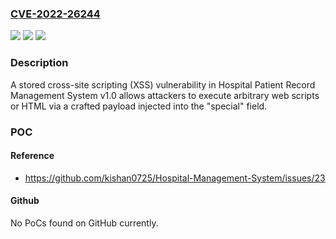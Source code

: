 ### [CVE-2022-26244](https://cve.mitre.org/cgi-bin/cvename.cgi?name=CVE-2022-26244)
![](https://img.shields.io/static/v1?label=Product&message=n%2Fa&color=blue)
![](https://img.shields.io/static/v1?label=Version&message=n%2Fa&color=blue)
![](https://img.shields.io/static/v1?label=Vulnerability&message=n%2Fa&color=brighgreen)

### Description

A stored cross-site scripting (XSS) vulnerability in Hospital Patient Record Management System v1.0 allows attackers to execute arbitrary web scripts or HTML via a crafted payload injected into the "special" field.

### POC

#### Reference
- https://github.com/kishan0725/Hospital-Management-System/issues/23

#### Github
No PoCs found on GitHub currently.

